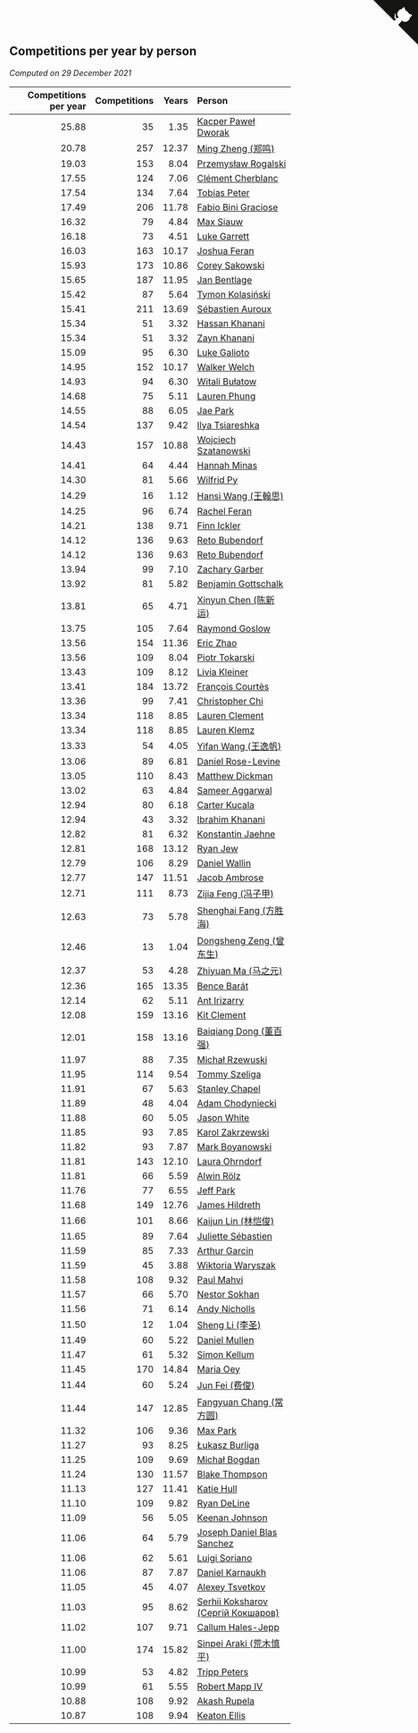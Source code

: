 ## Competitions per year by person

*Computed on 29 December 2021*

| Competitions per year | Competitions | Years | Person |
| ---: | ---: | ---: | :--- |
| 25.88 | 35 | 1.35 | [Kacper Paweł Dworak](https://www.worldcubeassociation.org/persons/2020DWOR01) |
| 20.78 | 257 | 12.37 | [Ming Zheng (郑鸣)](https://www.worldcubeassociation.org/persons/2009ZHEN11) |
| 19.03 | 153 | 8.04 | [Przemysław Rogalski](https://www.worldcubeassociation.org/persons/2013ROGA02) |
| 17.55 | 124 | 7.06 | [Clément Cherblanc](https://www.worldcubeassociation.org/persons/2014CHER05) |
| 17.54 | 134 | 7.64 | [Tobias Peter](https://www.worldcubeassociation.org/persons/2014PETE03) |
| 17.49 | 206 | 11.78 | [Fabio Bini Graciose](https://www.worldcubeassociation.org/persons/2010GRAC02) |
| 16.32 | 79 | 4.84 | [Max Siauw](https://www.worldcubeassociation.org/persons/2017SIAU02) |
| 16.18 | 73 | 4.51 | [Luke Garrett](https://www.worldcubeassociation.org/persons/2017GARR05) |
| 16.03 | 163 | 10.17 | [Joshua Feran](https://www.worldcubeassociation.org/persons/2011FERA01) |
| 15.93 | 173 | 10.86 | [Corey Sakowski](https://www.worldcubeassociation.org/persons/2011SAKO01) |
| 15.65 | 187 | 11.95 | [Jan Bentlage](https://www.worldcubeassociation.org/persons/2010BENT01) |
| 15.42 | 87 | 5.64 | [Tymon Kolasiński](https://www.worldcubeassociation.org/persons/2016KOLA02) |
| 15.41 | 211 | 13.69 | [Sébastien Auroux](https://www.worldcubeassociation.org/persons/2008AURO01) |
| 15.34 | 51 | 3.32 | [Hassan Khanani](https://www.worldcubeassociation.org/persons/2018KHAN26) |
| 15.34 | 51 | 3.32 | [Zayn Khanani](https://www.worldcubeassociation.org/persons/2018KHAN28) |
| 15.09 | 95 | 6.30 | [Luke Galioto](https://www.worldcubeassociation.org/persons/2015GALI02) |
| 14.95 | 152 | 10.17 | [Walker Welch](https://www.worldcubeassociation.org/persons/2011WELC01) |
| 14.93 | 94 | 6.30 | [Witali Bułatow](https://www.worldcubeassociation.org/persons/2015BUAT01) |
| 14.68 | 75 | 5.11 | [Lauren Phung](https://www.worldcubeassociation.org/persons/2016PHUN02) |
| 14.55 | 88 | 6.05 | [Jae Park](https://www.worldcubeassociation.org/persons/2015PARK24) |
| 14.54 | 137 | 9.42 | [Ilya Tsiareshka](https://www.worldcubeassociation.org/persons/2012TERE01) |
| 14.43 | 157 | 10.88 | [Wojciech Szatanowski](https://www.worldcubeassociation.org/persons/2011SZAT01) |
| 14.41 | 64 | 4.44 | [Hannah Minas](https://www.worldcubeassociation.org/persons/2017MINA04) |
| 14.30 | 81 | 5.66 | [Wilfrid Py](https://www.worldcubeassociation.org/persons/2016PYWI01) |
| 14.29 | 16 | 1.12 | [Hansi Wang (王翰思)](https://www.worldcubeassociation.org/persons/2020WANG19) |
| 14.25 | 96 | 6.74 | [Rachel Feran](https://www.worldcubeassociation.org/persons/2015FERA01) |
| 14.21 | 138 | 9.71 | [Finn Ickler](https://www.worldcubeassociation.org/persons/2012ICKL01) |
| 14.12 | 136 | 9.63 | [Reto Bubendorf](https://www.worldcubeassociation.org/persons/2012BUBE01) |
| 14.12 | 136 | 9.63 | [Reto Bubendorf](https://www.worldcubeassociation.org/persons/2012BUBE01) |
| 13.94 | 99 | 7.10 | [Zachary Garber](https://www.worldcubeassociation.org/persons/2014GARB01) |
| 13.92 | 81 | 5.82 | [Benjamin Gottschalk](https://www.worldcubeassociation.org/persons/2016GOTT01) |
| 13.81 | 65 | 4.71 | [Xinyun Chen (陈新运)](https://www.worldcubeassociation.org/persons/2017CHEN36) |
| 13.75 | 105 | 7.64 | [Raymond Goslow](https://www.worldcubeassociation.org/persons/2014GOSL01) |
| 13.56 | 154 | 11.36 | [Eric Zhao](https://www.worldcubeassociation.org/persons/2010ZHAO19) |
| 13.56 | 109 | 8.04 | [Piotr Tokarski](https://www.worldcubeassociation.org/persons/2013TOKA01) |
| 13.43 | 109 | 8.12 | [Livia Kleiner](https://www.worldcubeassociation.org/persons/2013KLEI03) |
| 13.41 | 184 | 13.72 | [François Courtès](https://www.worldcubeassociation.org/persons/2008COUR01) |
| 13.36 | 99 | 7.41 | [Christopher Chi](https://www.worldcubeassociation.org/persons/2014CHIC01) |
| 13.34 | 118 | 8.85 | [Lauren Clement](https://www.worldcubeassociation.org/persons/2013KLEM01) |
| 13.34 | 118 | 8.85 | [Lauren Klemz](https://www.worldcubeassociation.org/persons/2013KLEM01) |
| 13.33 | 54 | 4.05 | [Yifan Wang (王逸帆)](https://www.worldcubeassociation.org/persons/2017WANY29) |
| 13.06 | 89 | 6.81 | [Daniel Rose-Levine](https://www.worldcubeassociation.org/persons/2015ROSE01) |
| 13.05 | 110 | 8.43 | [Matthew Dickman](https://www.worldcubeassociation.org/persons/2013DICK01) |
| 13.02 | 63 | 4.84 | [Sameer Aggarwal](https://www.worldcubeassociation.org/persons/2017AGGA01) |
| 12.94 | 80 | 6.18 | [Carter Kucala](https://www.worldcubeassociation.org/persons/2015KUCA01) |
| 12.94 | 43 | 3.32 | [Ibrahim Khanani](https://www.worldcubeassociation.org/persons/2018KHAN27) |
| 12.82 | 81 | 6.32 | [Konstantin Jaehne](https://www.worldcubeassociation.org/persons/2015JAEH01) |
| 12.81 | 168 | 13.12 | [Ryan Jew](https://www.worldcubeassociation.org/persons/2008JEWR01) |
| 12.79 | 106 | 8.29 | [Daniel Wallin](https://www.worldcubeassociation.org/persons/2013WALL03) |
| 12.77 | 147 | 11.51 | [Jacob Ambrose](https://www.worldcubeassociation.org/persons/2010AMBR01) |
| 12.71 | 111 | 8.73 | [Zijia Feng (冯子甲)](https://www.worldcubeassociation.org/persons/2013FENG02) |
| 12.63 | 73 | 5.78 | [Shenghai Fang (方胜海)](https://www.worldcubeassociation.org/persons/2016FANG01) |
| 12.46 | 13 | 1.04 | [Dongsheng Zeng (曾东生)](https://www.worldcubeassociation.org/persons/2020ZENG03) |
| 12.37 | 53 | 4.28 | [Zhiyuan Ma (马之元)](https://www.worldcubeassociation.org/persons/2017MAZH04) |
| 12.36 | 165 | 13.35 | [Bence Barát](https://www.worldcubeassociation.org/persons/2008BARA01) |
| 12.14 | 62 | 5.11 | [Ant Irizarry](https://www.worldcubeassociation.org/persons/2016IRIZ02) |
| 12.08 | 159 | 13.16 | [Kit Clement](https://www.worldcubeassociation.org/persons/2008CLEM01) |
| 12.01 | 158 | 13.16 | [Baiqiang Dong (董百强)](https://www.worldcubeassociation.org/persons/2008DONG06) |
| 11.97 | 88 | 7.35 | [Michał Rzewuski](https://www.worldcubeassociation.org/persons/2014RZEW01) |
| 11.95 | 114 | 9.54 | [Tommy Szeliga](https://www.worldcubeassociation.org/persons/2012SZEL01) |
| 11.91 | 67 | 5.63 | [Stanley Chapel](https://www.worldcubeassociation.org/persons/2016CHAP04) |
| 11.89 | 48 | 4.04 | [Adam Chodyniecki](https://www.worldcubeassociation.org/persons/2017CHOD02) |
| 11.88 | 60 | 5.05 | [Jason White](https://www.worldcubeassociation.org/persons/2016WHIT16) |
| 11.85 | 93 | 7.85 | [Karol Zakrzewski](https://www.worldcubeassociation.org/persons/2014ZAKR01) |
| 11.82 | 93 | 7.87 | [Mark Boyanowski](https://www.worldcubeassociation.org/persons/2014BOYA01) |
| 11.81 | 143 | 12.10 | [Laura Ohrndorf](https://www.worldcubeassociation.org/persons/2009OHRN01) |
| 11.81 | 66 | 5.59 | [Alwin Rölz](https://www.worldcubeassociation.org/persons/2016ROLZ01) |
| 11.76 | 77 | 6.55 | [Jeff Park](https://www.worldcubeassociation.org/persons/2015PARK08) |
| 11.68 | 149 | 12.76 | [James Hildreth](https://www.worldcubeassociation.org/persons/2009HILD01) |
| 11.66 | 101 | 8.66 | [Kaijun Lin (林恺俊)](https://www.worldcubeassociation.org/persons/2013LINK01) |
| 11.65 | 89 | 7.64 | [Juliette Sébastien](https://www.worldcubeassociation.org/persons/2014SEBA01) |
| 11.59 | 85 | 7.33 | [Arthur Garcin](https://www.worldcubeassociation.org/persons/2014GARC27) |
| 11.59 | 45 | 3.88 | [Wiktoria Waryszak](https://www.worldcubeassociation.org/persons/2018WARY01) |
| 11.58 | 108 | 9.32 | [Paul Mahvi](https://www.worldcubeassociation.org/persons/2012MAHV01) |
| 11.57 | 66 | 5.70 | [Nestor Sokhan](https://www.worldcubeassociation.org/persons/2016SOKH01) |
| 11.56 | 71 | 6.14 | [Andy Nicholls](https://www.worldcubeassociation.org/persons/2015NICH04) |
| 11.50 | 12 | 1.04 | [Sheng Li (李圣)](https://www.worldcubeassociation.org/persons/2020LISH02) |
| 11.49 | 60 | 5.22 | [Daniel Mullen](https://www.worldcubeassociation.org/persons/2016MULL04) |
| 11.47 | 61 | 5.32 | [Simon Kellum](https://www.worldcubeassociation.org/persons/2016KELL12) |
| 11.45 | 170 | 14.84 | [Maria Oey](https://www.worldcubeassociation.org/persons/2007OEYM01) |
| 11.44 | 60 | 5.24 | [Jun Fei (费俊)](https://www.worldcubeassociation.org/persons/2016FEIJ02) |
| 11.44 | 147 | 12.85 | [Fangyuan Chang (常方圆)](https://www.worldcubeassociation.org/persons/2009CHAN04) |
| 11.32 | 106 | 9.36 | [Max Park](https://www.worldcubeassociation.org/persons/2012PARK03) |
| 11.27 | 93 | 8.25 | [Łukasz Burliga](https://www.worldcubeassociation.org/persons/2013BURL01) |
| 11.25 | 109 | 9.69 | [Michał Bogdan](https://www.worldcubeassociation.org/persons/2012BOGD01) |
| 11.24 | 130 | 11.57 | [Blake Thompson](https://www.worldcubeassociation.org/persons/2010THOM03) |
| 11.13 | 127 | 11.41 | [Katie Hull](https://www.worldcubeassociation.org/persons/2010HULL01) |
| 11.10 | 109 | 9.82 | [Ryan DeLine](https://www.worldcubeassociation.org/persons/2012DELI01) |
| 11.09 | 56 | 5.05 | [Keenan Johnson](https://www.worldcubeassociation.org/persons/2016JOHN30) |
| 11.06 | 64 | 5.79 | [Joseph Daniel Blas Sanchez](https://www.worldcubeassociation.org/persons/2016SANC08) |
| 11.06 | 62 | 5.61 | [Luigi Soriano](https://www.worldcubeassociation.org/persons/2016SORI04) |
| 11.06 | 87 | 7.87 | [Daniel Karnaukh](https://www.worldcubeassociation.org/persons/2014KARN02) |
| 11.05 | 45 | 4.07 | [Alexey Tsvetkov](https://www.worldcubeassociation.org/persons/2017TSVE02) |
| 11.03 | 95 | 8.62 | [Serhii Koksharov (Сергій Кокшаров)](https://www.worldcubeassociation.org/persons/2013KOKS01) |
| 11.02 | 107 | 9.71 | [Callum Hales-Jepp](https://www.worldcubeassociation.org/persons/2012HALE01) |
| 11.00 | 174 | 15.82 | [Sinpei Araki (荒木慎平)](https://www.worldcubeassociation.org/persons/2006ARAK01) |
| 10.99 | 53 | 4.82 | [Tripp Peters](https://www.worldcubeassociation.org/persons/2017PETE04) |
| 10.99 | 61 | 5.55 | [Robert Mapp IV](https://www.worldcubeassociation.org/persons/2016IVRO01) |
| 10.88 | 108 | 9.92 | [Akash Rupela](https://www.worldcubeassociation.org/persons/2012RUPE01) |
| 10.87 | 108 | 9.94 | [Keaton Ellis](https://www.worldcubeassociation.org/persons/2012ELLI01) |


<a href="https://github.com/jonatanklosko/wca_statistics" class="github-corner" aria-label="View source on Github"><svg width="80" height="80" viewBox="0 0 250 250" style="fill:#151513; color:#fff; position: absolute; top: 0; border: 0; right: 0;" aria-hidden="true"><path d="M0,0 L115,115 L130,115 L142,142 L250,250 L250,0 Z"></path><path d="M128.3,109.0 C113.8,99.7 119.0,89.6 119.0,89.6 C122.0,82.7 120.5,78.6 120.5,78.6 C119.2,72.0 123.4,76.3 123.4,76.3 C127.3,80.9 125.5,87.3 125.5,87.3 C122.9,97.6 130.6,101.9 134.4,103.2" fill="currentColor" style="transform-origin: 130px 106px;" class="octo-arm"></path><path d="M115.0,115.0 C114.9,115.1 118.7,116.5 119.8,115.4 L133.7,101.6 C136.9,99.2 139.9,98.4 142.2,98.6 C133.8,88.0 127.5,74.4 143.8,58.0 C148.5,53.4 154.0,51.2 159.7,51.0 C160.3,49.4 163.2,43.6 171.4,40.1 C171.4,40.1 176.1,42.5 178.8,56.2 C183.1,58.6 187.2,61.8 190.9,65.4 C194.5,69.0 197.7,73.2 200.1,77.6 C213.8,80.2 216.3,84.9 216.3,84.9 C212.7,93.1 206.9,96.0 205.4,96.6 C205.1,102.4 203.0,107.8 198.3,112.5 C181.9,128.9 168.3,122.5 157.7,114.1 C157.9,116.9 156.7,120.9 152.7,124.9 L141.0,136.5 C139.8,137.7 141.6,141.9 141.8,141.8 Z" fill="currentColor" class="octo-body"></path></svg></a><style>.github-corner:hover .octo-arm{animation:octocat-wave 560ms ease-in-out}@keyframes octocat-wave{0%,100%{transform:rotate(0)}20%,60%{transform:rotate(-25deg)}40%,80%{transform:rotate(10deg)}}@media (max-width:500px){.github-corner:hover .octo-arm{animation:none}.github-corner .octo-arm{animation:octocat-wave 560ms ease-in-out}}</style>
